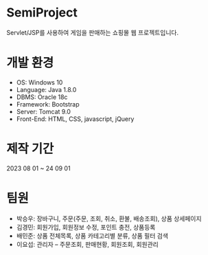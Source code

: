 # SemiProject
Servlet/JSP를 사용하여 게임을 판매하는 쇼핑몰 웹 프로젝트입니다.

# 개발 환경
<ul>
<li>OS: Windows 10</li>
<li>Language: Java 1.8.0</li>
<li>DBMS: Oracle 18c</li>
<li>Framework: Bootstrap</li>
<li>Server: Tomcat 9.0</li>
<li>Front-End: HTML, CSS, javascript, jQuery</li>
</ul>


# 제작 기간
2023 08 01 ~ 24 09 01

# 팀원
<ul>
<li>박승우: 장바구니, 주문(주문, 조회, 취소, 환불, 배송조회), 상품 상세페이지</li>
<li>김경민: 회원가입, 회원정보 수정, 포인트 충전, 상품등록 </li>
<li>배민준: 상품 전체목록, 상품 카테고리별 분류, 상품 필터 검색</li>
<li>이요섭: 관리자 – 주문조회, 판매현황, 회원조회, 회원관리 </li>
</ul>
